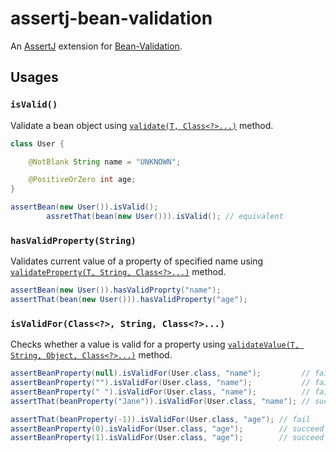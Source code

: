 # assertj-bean-validation

An [AssertJ](https://joel-costigliola.github.io/assertj/) extension for [Bean-Validation](https://beanvalidation.org/).

## Usages

### `isValid()`

Validate a bean object using [`validate(T, Class<?>...)`][validate] method.

```java
class User {

    @NotBlank String name = "UNKNOWN";

    @PositiveOrZero int age;
}

assertBean(new User()).isValid();
        assretThat(bean(new User())).isValid(); // equivalent
```

### `hasValidProperty(String)`

Validates current value of a property of specified name
using [`validateProperty(T, String, Class<?>...)`][validateProperty] method.

```java
assertBean(new User()).hasValidProprty("name");
assertThat(bean(new User())).hasValidProperty("age");
```

### `isValidFor(Class<?>, String, Class<?>...)`

Checks whether a value is valid for a property using [`validateValue(T, String, Object, Class<?>...)`][validateValue]
method.

```java
assertBeanProperty(null).isValidFor(User.class, "name");         // fail
assertBeanProperty("").isValidFor(User.class, "name");           // fail
assertBeanProperty(" ").isValidFor(User.class, "name");          // fail
assertThat(beanProperty("Jane")).isValidFor(User.class, "name"); // succeed

assertThat(beanProperty(-1)).isValidFor(User.class, "age"); // fail
assertBeanProperty(0).isValidFor(User.class, "age");        // succeed
assertBeanProperty(1).isValidFor(User.class, "age");        // succeed
```

[validate]: https://javadoc.io/static/jakarta.validation/jakarta.validation-api/3.0.0/jakarta/validation/Validator.html#validate-T-java.lang.Class...-

[validateProperty]: https://javadoc.io/static/jakarta.validation/jakarta.validation-api/3.0.0/jakarta/validation/Validator.html#validateProperty-T-java.lang.String-java.lang.Class...-

[validateValue]: https://javadoc.io/static/jakarta.validation/jakarta.validation-api/3.0.0/jakarta/validation/Validator.html#validateValue-java.lang.Class-java.lang.String-java.lang.Object-java.lang.Class...-

